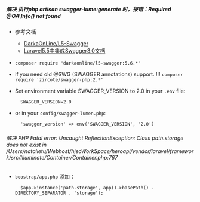 ##### 解决 执行php artisan swagger-lume:generate 时，报错：Required @OA\Info() not found 

- 参考文档
    - [DarkaOnLine/L5-Swagger](https://github.com/DarkaOnLine/L5-Swagger)
    - [Laravel5.5中集成Swagger3.0文档](https://caihongtengxu.github.io/2018/08/27/20180827/)


- `composer require "darkaonline/l5-swagger:5.6.*"`
- if you need old @SWG (SWAGGER annotations) support. !!! `composer require 'zircote/swagger-php:2.*'`
- Set environment variable SWAGGER_VERSION to 2.0 in your `.env` file:

        SWAGGER_VERSION=2.0
        
- or in your `config/swagger-lumen.php`:
        
        'swagger_version' => env('SWAGGER_VERSION', '2.0')
        
###### 解决 PHP Fatal error:  Uncaught ReflectionException: Class path.storage does not exist in /Users/natalietu/Webhost/hjscWorkSpace/heroapi/vendor/laravel/framework/src/Illuminate/Container/Container.php:767

- `boostrap/app.php` 添加：
    
        $app->instance('path.storage', app()->basePath() . DIRECTORY_SEPARATOR . 'storage');